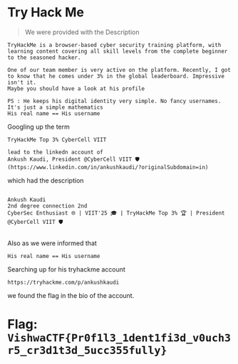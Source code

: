 # Try Hack Me

> We were provided with the Description  

```
TryHackMe is a browser-based cyber security training platform, with learning content covering all skill levels from the complete beginner to the seasoned hacker.

One of our team member is very active on the platform. Recently, I got to know that he comes under 3% in the global leaderboard. Impressive isn't it.
Maybe you should have a look at his profile

PS : He keeps his digital identity very simple. No fancy usernames. It's just a simple mathematics
His real name == His username
```

Googling up the term 
```
TryHackMe Top 3% CyberCell VIIT
```
```
lead to the linkedn account of 
Ankush Kaudi, President @CyberCell VIIT 🛡️
(https://www.linkedin.com/in/ankushkaudi/?originalSubdomain=in)

```
which had the description

```

Ankush Kaudi
2nd degree connection 2nd
CyberSec Enthusiast 🌐 | VIIT'25 🎓 | TryHackMe Top 3% 🏆 | President @CyberCell VIIT 🛡️


```

Also as we were informed that
```
His real name == His username
```
Searching up for his tryhackme account 
```
https://tryhackme.com/p/ankushkaudi
```
we found the flag in the bio of the account.


# Flag: `VishwaCTF{Pr0f1l3_1dent1fi3d_v0uch3r5_cr3d1t3d_5ucc355fully}`
